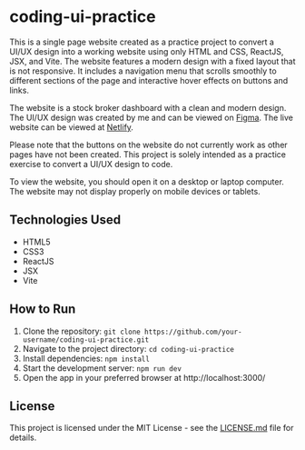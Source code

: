 # coding-ui-practice

This is a single page website created as a practice project to convert a UI/UX design into a working website using only HTML and CSS, ReactJS, JSX, and Vite. The website features a modern design with a fixed layout that is not responsive. It includes a navigation menu that scrolls smoothly to different sections of the page and interactive hover effects on buttons and links.

The website is a stock broker dashboard with a clean and modern design. The UI/UX design was created by me and can be viewed on [Figma](https://www.figma.com/file/IOS6KcVjnmhIHGbMXy6JGZ/broker?node-id=2-2). The live website can be viewed at [Netlify](https://omidneshati-coding-ui.netlify.app).

Please note that the buttons on the website do not currently work as other pages have not been created. This project is solely intended as a practice exercise to convert a UI/UX design to code.

To view the website, you should open it on a desktop or laptop computer. The website may not display properly on mobile devices or tablets.

## Technologies Used

- HTML5
- CSS3
- ReactJS
- JSX
- Vite

## How to Run

1. Clone the repository: `git clone https://github.com/your-username/coding-ui-practice.git`
2. Navigate to the project directory: `cd coding-ui-practice`
3. Install dependencies: `npm install`
4. Start the development server: `npm run dev`
5. Open the app in your preferred browser at http://localhost:3000/

## License

This project is licensed under the MIT License - see the [LICENSE.md](LICENSE.md) file for details.

